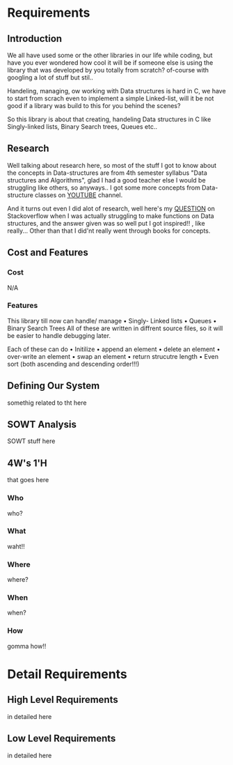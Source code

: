 # Requirements

## Introduction
We all have used some or the other libraries in our life while coding, but have you ever wondered how cool it will be if someone else is using the library that was developed by you totally from scratch? of-course with googling a lot of stuff but stil..

Handeling, managing, ow working with Data structures is hard in C, we have to start from scrach even to implement a simple Linked-list, will it be not good if a library was build to this for you behind the scenes?

So this library is about that creating, handeling Data structures in C like Singly-linked lists, Binary Search trees, Queues etc..

## Research

Well talking about research here, so most of the stuff I got to know about the concepts in Data-structures are from 4th semester syllabus "Data structures and Algorithms", glad I had a good teacher else I would be struggling like others, so anyways.. I got some more concepts from Data-structure classes on [YOUTUBE](https://www.youtube.com/c/NareshIT) channel. 

And it turns out even I did alot of research, well here's my [QUESTION](https://stackoverflow.com/questions/62980973/root-pointer-of-linked-list-keeps-varying-when-passed-to-a-function-in-header-fi) on Stackoverflow when I was actually struggling to make functions on Data structures, and the answer given was so well put I got inspired!! , like really... Other than that I did'nt really went through books for concepts.

## Cost and Features

### Cost 

N/A

### Features
This library till now can handle/ manage 
    • Singly- Linked lists
    • Queues 
    • Binary Search Trees
All of these are written in diffrent source files, so it will be easier to handle debugging later. 

Each of these can do
    • Initilize 
    • append an element
    • delete an element
    • over-write an element
    • swap an element
    • return strucutre length
    • Even sort (both ascending and descending order!!!)


## Defining Our System

somethig related to tht here

## SOWT Analysis

SOWT stuff here

## 4W's 1'H

that goes here

### Who

who?

### What 

waht!!

### Where

where?

### When

when?

### How

gomma how!!

# Detail Requirements

## High Level Requirements

in detailed here

## Low Level Requirements

in detailed here



